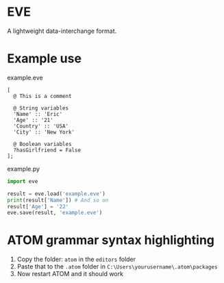 # EVE
A lightweight data-interchange format.


# Example use
example.eve
```
[
  @ This is a comment
  
  @ String variables
  'Name' :: 'Eric'
  'Age' :: '21'
  'Country' :: 'USA'
  'City' :: 'New York'
  
  @ Boolean variables
  ?hasGirlfriend = False
];
```

example.py
```python
import eve

result = eve.load('example.eve')
print(result['Name']) # And so on
result['Age'] = '22'
eve.save(result, 'example.eve')
```


# ATOM grammar syntax highlighting
1. Copy the folder: `atom` in the `editors` folder
2. Paste that to the `.atom` folder in `C:\Users\yourusername\.atom\packages`
3. Now restart ATOM and it should work
